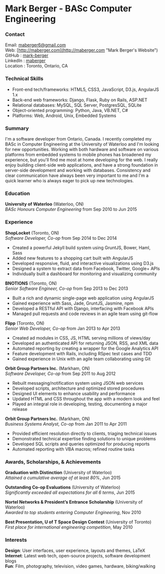 # Mark Berger - BASc Computer Engineering

### Contact

Email: [maberger6@gmail.com](mailto:maberger6@gmail.com "Mark Berger's Email")  
Web: [http://maberger.com](http://maberger.com "Mark Berger's Website")  
GitHub : [mark-berger](https://github.com/mark-berger "Mark Berger on GitHub")  
LinkedIn : [maberger](https://ca.linkedin.com/in/maberger "Mark Berger on LinkedIn")  
Location : Toronto, Ontario, CA

### Technical Skills

* Front-end tech/frameworks: HTML5, CSS3, JavaScript, D3.js, AngularJS 1.x
* Back-end web frameworks: Django, Flask, Ruby on Rails, ASP.NET
* Relational databases: MySQL, SQL Server, PostgresSQL, SQLite
* Object-oriented programming: Python, Java, VB.NET, C\#
* Platforms: Web, Android, Unix, Embedded Systems

### Summary

I'm a software developer from Ontario, Canada. I recently completed my BASc in Computer Engineering at the University of Waterloo and I'm looking for new opportunities. Working with both hardware and software on various platforms from embedded systems to mobile phones has broadened my experience, but you'll find me most at home developing for the web. I really enjoy building client-side web applications, and have a strong foundation in server-side development and working with databases. Consistency and clear communication have always been very important to me and I'm a quick learner who is always eager to pick up new technologies.

### Education

**University of Waterloo** (Waterloo, ON)  
*BASc Honours Computer Engineering* from Sep 2010 to Jun 2015

### Experience

**ShopLocket** (Toronto, ON)  
*Software Developer, Co-op* from Sep 2014 to Dec 2014

* Created a powerful Jekyll build system using GruntJS, Bower, Haml, Sass
* Added new features to a shopping cart built with AngularJS
* Developed responsive, fluid, and interactive visualizations using D3.js
* Designed a system to extract data from Facebook, Twitter, Google+ APIs
* Individually built a dashboard for monitoring and visualizing community

**BNOTIONS** (Toronto, ON)  
*Senior Software Engineer, Co-op* from Sep 2013 to Dec 2013

* Built a rich and dynamic single-page web application using AngularJS
* Gained experience with Sass, Jade, GruntJS, Jasmine, npm
* Developed a RESTful API with Django, interfacing with Facebook APIs
* Managed pull requests and code reviews in an agile team using git-flow

**Flipp** (Toronto, ON)  
*Senior Web Developer, Co-op* from Jan 2013 to Apr 2013

* Created ad modules in CSS, JS, HTML serving millions of views/day
* Developed an authenticated API for returning JSON, RSS, and XML data
* Automated reporting by creating a wrapper for the Google Analytics API
* Feature development with Rails, including RSpec test cases and TDD
* Gained experience in Unix with an agile team collaborating using Git

**Orbit Group Partners Inc.** (Markham, ON)  
*Software Developer, Co-op* from Sep 2011 to Aug 2012

* Rebuilt messaging/notification system using JSON web services
* Developed scripts, architecture and optimized stored procedures
* Designed UI elements to enhance usability and performance
* Updated HTML and CSS throughout the app with a modern look and feel
* Played an integral role in developing, testing, documenting a major release

**Orbit Group Partners Inc.** (Markham, ON)  
*Business Systems Analyst, Co-op* from Jan 2011 to Apr 2011

* Provided efficient resolution directly to clients, triaging technical issues
* Demonstrated technical expertise finding solutions to unique problems
* Developed SQL scripts and queries optimized for producing reports
* Automated reporting with VBA macros; refined routine tasks


### Awards, Scholarships, & Achievements

**Graduation with Distinction** (University of Waterloo)  
*Attained a cumulative average of at least 80%*, Jun 2015

**Outstanding Co-op Evaluations** (University of Waterloo)  
*Significantly exceeded all expectations for all 6 terms*, Jun 2015

**Nortel Networks & President’s Entrance Scholarship** (University of Waterloo)  
*Awarded to top students entering Computer Engineering*, Nov 2010

**Best Presentation, U of T Space Design Contest** (University of Toronto)  
*First place for international engineering competition*, May 2010


### Interests

**Design**: User interfaces, user experience, layouts and themes, LaTeX  
**Internet**: Latest web tech, open-source projects, software development blogs  
**Fun**: Film, photography, television, video games, hardware, biking/walking  
